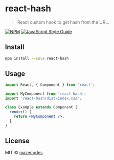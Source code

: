 # react-hash

> React custom hook to get hash from the URL.

[![NPM](https://img.shields.io/npm/v/react-hash.svg)](https://www.npmjs.com/package/react-hash) [![JavaScript Style Guide](https://img.shields.io/badge/code_style-standard-brightgreen.svg)](https://standardjs.com)

## Install

```bash
npm install --save react-hash
```

## Usage

```jsx
import React, { Component } from 'react';

import MyComponent from 'react-hash';
import 'react-hash/dist/index.css';

class Example extends Component {
  render() {
    return <MyComponent />;
  }
}
```

## License

MIT © [mazecodes](https://github.com/mazecodes)

